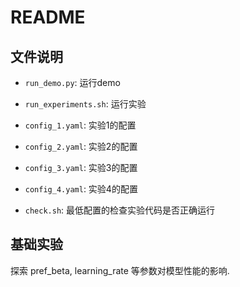 # README

## 文件说明

- `run_demo.py`: 运行demo
- `run_experiments.sh`: 运行实验
- `config_1.yaml`: 实验1的配置
- `config_2.yaml`: 实验2的配置
- `config_3.yaml`: 实验3的配置
- `config_4.yaml`: 实验4的配置

- `check.sh`: 最低配置的检查实验代码是否正确运行



## 基础实验


探索 pref_beta, learning_rate 等参数对模型性能的影响. 